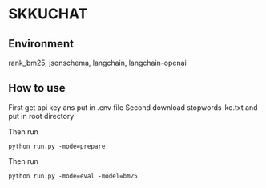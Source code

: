 # SKKUCHAT

## Environment
rank_bm25, jsonschema, langchain, langchain-openai

## How to use
First get api key ans put in .env file
Second download stopwords-ko.txt and put in root directory

Then run 
```
python run.py -mode=prepare
```
Then run
```
python run.py -mode=eval -model=bm25
```
